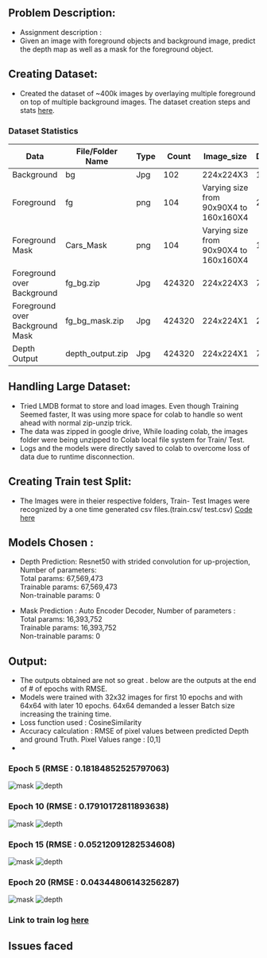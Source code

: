 ## Problem Description:
-  Assignment description :
  -  Given an image with foreground objects and background image, predict the depth map as well as a mask for the foreground object. 

## Creating Dataset:
-  Created the dataset of ~400k images by overlaying multiple foreground on top of multiple background images. The dataset creation steps and stats [here](https://github.com/bikash-bhoi/eva4/tree/master/Session15).

### Dataset Statistics

| Data | File/Folder Name | Type |Count | Image_size | Datafolder_size | Mean | std |
|---|---|---|---|---|---|---|---|
| Background | bg | Jpg | 102 | 224x224X3 | 1.02 MB |  |   |
| Foreground | fg | png | 104 | Varying size from 90x90X4 to 160x160X4 | 2.25 MB |  |   |
| Foreground Mask | Cars_Mask | png | 104 | Varying size from 90x90X4 to 160x160X4 | 102 KB |  |   |
| Foreground over Background | fg_bg.zip | Jpg | 424320 | 224x224X3 | 7 GB | [0.3931, 0.3785, 0.3606] | [0.1965, 0.1813, 0.1779] |
| Foreground over Background Mask | fg_bg_mask.zip | Jpg | 424320 | 224x224X1 | 2 GB | [0.1630] | [0.3598] |
| Depth Output | depth_output.zip | Jpg | 424320 | 224x224X1 | 764 MB | [0.0878] | [0.0157] |

## Handling Large Dataset:
- Tried LMDB format to store and load images. Even though Training Seemed faster, It was using more space for colab to handle so went ahead with normal zip-unzip trick. 
- The data was zipped in google drive, While loading colab, the images folder were being unzipped to Colab local file system for Train/ Test.
- Logs and the models were directly saved to colab to overcome loss of data due to runtime disconnection.

## Creating Train test Split:

- The Images were in theier respective folders, Train- Test Images were recognized by a one time generated csv files.(train.csv/ test.csv) [Code here](https://github.com/bikash-bhoi/eva4/blob/master/Session15_Final/EVA4_Session15_Train_test_split.ipynb)

## Models Chosen :
- Depth Prediction: Resnet50 with strided convolution for up-projection, Number of parameters: 
<br>Total params: 67,569,473
<br>Trainable params: 67,569,473
<br>Non-trainable params: 0

- Mask Prediction : Auto Encoder Decoder, Number of parameters : 
<br>Total params: 16,393,752
<br>Trainable params: 16,393,752
<br>Non-trainable params: 0

## Output:
- The outputs obtained are not so great . below are the outputs at the end of # of epochs with RMSE.
- Models were trained with 32x32 images for first 10 epochs and with 64x64 with later 10 epochs. 64x64 demanded a lesser Batch size increasing the training time.
- Loss function used : CosineSimilarity
- Accuracy calculation : RMSE of pixel values between predicted Depth and ground Truth. Pixel Values range : [0,1]
- 

### Epoch 5 (RMSE : 0.18184852525797063)
![mask](https://github.com/bikash-bhoi/eva4/blob/master/Session15_Final/output_images/mask_0_4.jpg) ![depth](https://github.com/bikash-bhoi/eva4/blob/master/Session15_Final/output_images/depth_0_4.jpg)
### Epoch 10 (RMSE : 0.17910172811893638)
![mask](https://github.com/bikash-bhoi/eva4/blob/master/Session15_Final/output_images/mask_5_9.jpg) ![depth](https://github.com/bikash-bhoi/eva4/blob/master/Session15_Final/output_images/depth_5_9.jpg)
### Epoch 15 (RMSE : 0.05212091282534608)
![mask](https://github.com/bikash-bhoi/eva4/blob/master/Session15_Final/output_images/mask_10_14.jpg) ![depth](https://github.com/bikash-bhoi/eva4/blob/master/Session15_Final/output_images/depth_10_14.jpg)
### Epoch 20 (RMSE : 0.04344806143256287)
![mask](https://github.com/bikash-bhoi/eva4/blob/master/Session15_Final/output_images/mask_15_19.jpg) ![depth](https://github.com/bikash-bhoi/eva4/blob/master/Session15_Final/output_images/depth_15_19.jpg)
### Link to train log [here](https://drive.google.com/file/d/1P7L8cEYY1BFPG7gx22mF_6VsYT2sM_qn/view?usp=sharing)


## Issues faced

